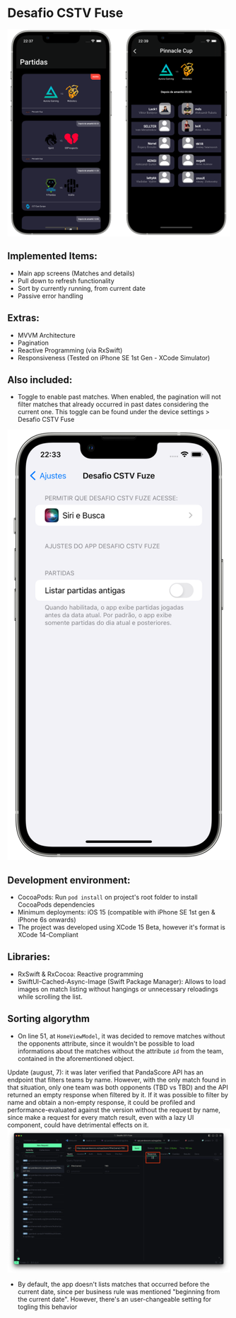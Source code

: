 # Desafio CSTV Fuse

![app_screenshot](screenshots/app_screenshot.png)

## Implemented Items:

 - Main app screens (Matches and details)
 - Pull down to refresh functionality
 - Sort by currently running, from current date
 - Passive error handling

 ## Extras:

 - MVVM Architecture
 - Pagination
 - Reactive Programming (via RxSwift)
 - Responsiveness (Tested on iPhone SE 1st Gen - XCode Simulator)

 ## Also included:

 - Toggle to enable past matches. When enabled, the pagination will not filter matches that already occurred in past dates considering the current one. This toggle can be found under the device settings > Desafio CSTV Fuse

 ![preferences](screenshots/preferences_screenshot.png)

 ## Development environment:

 - CocoaPods: Run `pod install` on project's root folder to install CocoaPods dependencies
 - Minimum deployments: iOS 15 (compatible with iPhone SE 1st gen & iPhone 6s onwards)
 - The project was developed using XCode 15 Beta, however it's format is XCode 14-Compliant

 ## Libraries:

 - RxSwift & RxCocoa: Reactive programming
 - SwiftUI-Cached-Async-Image (Swift Package Manager): Allows to load images on match listing without hangings or unnecessary reloadings while scrolling the list.

## Sorting algorythm

- On line 51, at `HomeViewModel`, it was decided to remove matches without the opponents attribute, since it wouldn't be possible to load informations about the matches without the attribute `id` from the team, contained in the aforementioned object.

Update (august, 7): it was later verified that PandaScore API has an endpoint that filters teams by name. However, with the only match found in that situation, only one team was both opponents (TBD vs TBD) and the API returned an empty response when filtered by it. If it was possible to filter by name and obtain a non-empty response, it could be profiled and performance-evaluated against the version without the request by name, since make a request for every match result, even with a lazy UI component, could have detrimental effects on it.
![request result](screenshots/request_team_by_name.png)


- By default, the app doesn't lists matches that occurred before the current date, since per business rule was mentioned "beginning from the current date". However, there's an user-changeable setting for togling this behavior
